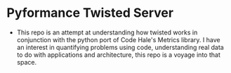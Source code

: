 # Pyformance Twisted Server

* This repo is an attempt at understanding how twisted works in conjunction with the python port of Code Hale's Metrics library. I have an interest in quantifying problems using code, understanding real data to do with applications and architecture, this repo is a voyage into that space.

